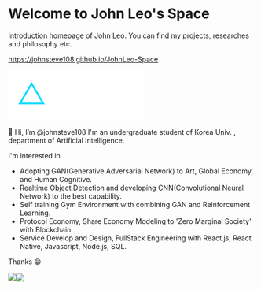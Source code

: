 # Welcome to John Leo's Space

Introduction homepage of John Leo. You can find my projects, researches and philosophy etc.

https://johnsteve108.github.io/JohnLeo-Space

<img src="https://github.com/johnsteve108/JohnLeo-Space/blob/main/src/imgs/johnleologo.png?raw=true" height="100px" />

👋 Hi, I’m @johnsteve108
I'm an undergraduate student of Korea Univ. , department of Artificial Intelligence.

I'm interested in 
- Adopting GAN(Generative Adversarial Network) to Art, Global Economy, and Human Cognitive.
- Realtime Object Detection and developing CNN(Convolutional Neural Network) to the best capability.
- Self training Gym Environment with combining GAN and Reinforcement Learning.
- Protocol Economy, Share Economy Modeling to 'Zero Marginal Society' with Blockchain.
- Service Develop and Design, FullStack Engineering with React.js, React Native, Javascript, Node.js, SQL.

Thanks 😁




<!---
johnsteve108/johnsteve108 is a ✨ special ✨ repository because its `README.md` (this file) appears on your GitHub profile.
You can click the Preview link to take a look at your changes.
--->

  <img align="left" src="https://github-readme-stats.vercel.app/api?username=johnsteve108&show_icons=true&theme=algolia" height="150px" />
  <img align="center" src="https://github-readme-stats.vercel.app/api/top-langs/?username=johnsteve108&layout=compact&langs_count=8&theme=algolia" height="150px" />
